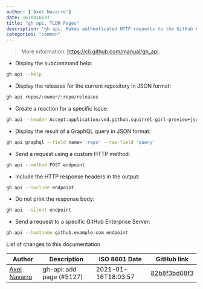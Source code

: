 ```yaml
---
author: ['Axel Navarro']
date: 1610816637
title: "gh api, TLDR Pages"
description: "gh api, Makes authenticated HTTP requests to the GitHub API and prints the response."
categories: "common"
---
```

> More information: <https://cli.github.com/manual/gh_api>.

- Display the subcommand help:

```bash
gh api --help
```

- Display the releases for the current repository in JSON format:

```bash
gh api repos/:owner/:repo/releases
```

- Create a reaction for a specific issue:

```bash
gh api --header Accept:application/vnd.github.squirrel-girl-preview+json --raw-field 'content=+1' repos/:owner/:repo/issues/123/reactions
```

- Display the result of a GraphQL query in JSON format:

```bash
gh api graphql --field name=':repo' --raw-field 'query'
```

- Send a request using a custom HTTP method:

```bash
gh api --method POST endpoint
```

- Include the HTTP response headers in the output:

```bash
gh api --include endpoint
```

- Do not print the response body:

```bash
gh api --silent endpoint
```

- Send a request to a specific GitHub Enterprise Server:

```bash
gh api --hostname github.example.com endpoint
```
List of changes to this documentation


Author | Description | ISO 8601 Date | GitHub link
------|-----|-----|-----
[Axel Navarro](mailto:navarroaxel@gmail.com) | gh-api: add page (#5127) | 2021-01-16T18:03:57 | [82b8f3bd08f3](https://github.com/tldr-pages/tldr/commit/82b8f3bd08f39bb3539babf549154d120c2937f1)


